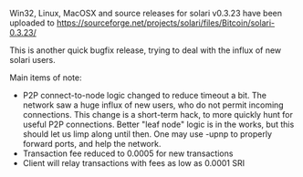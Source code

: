 Win32, Linux, MacOSX and source releases for solari v0.3.23 have been uploaded to
https://sourceforge.net/projects/solari/files/Bitcoin/solari-0.3.23/

This is another quick bugfix release, trying to deal with the influx of new solari users.

Main items of note:

* P2P connect-to-node logic changed to reduce timeout a bit.  The network saw a huge influx of new users, who do not permit incoming connections.  This change is a short-term hack, to more quickly hunt for useful P2P connections.  Better "leaf node" logic is in the works, but this should let us limp along until then.  One may use -upnp to properly forward ports, and help the network.
* Transaction fee reduced to 0.0005 for new transactions
* Client will relay transactions with fees as low as 0.0001 SRI
